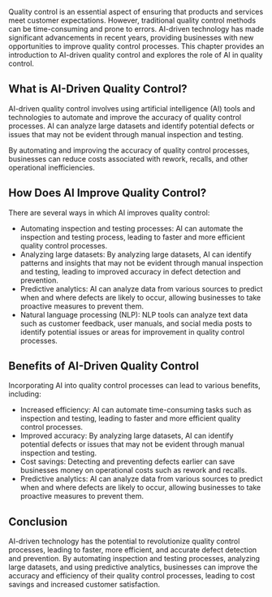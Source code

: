 
Quality control is an essential aspect of ensuring that products and services meet customer expectations. However, traditional quality control methods can be time-consuming and prone to errors. AI-driven technology has made significant advancements in recent years, providing businesses with new opportunities to improve quality control processes. This chapter provides an introduction to AI-driven quality control and explores the role of AI in quality control.

What is AI-Driven Quality Control?
----------------------------------

AI-driven quality control involves using artificial intelligence (AI) tools and technologies to automate and improve the accuracy of quality control processes. AI can analyze large datasets and identify potential defects or issues that may not be evident through manual inspection and testing.

By automating and improving the accuracy of quality control processes, businesses can reduce costs associated with rework, recalls, and other operational inefficiencies.

How Does AI Improve Quality Control?
------------------------------------

There are several ways in which AI improves quality control:

* Automating inspection and testing processes: AI can automate the inspection and testing process, leading to faster and more efficient quality control processes.
* Analyzing large datasets: By analyzing large datasets, AI can identify patterns and insights that may not be evident through manual inspection and testing, leading to improved accuracy in defect detection and prevention.
* Predictive analytics: AI can analyze data from various sources to predict when and where defects are likely to occur, allowing businesses to take proactive measures to prevent them.
* Natural language processing (NLP): NLP tools can analyze text data such as customer feedback, user manuals, and social media posts to identify potential issues or areas for improvement in quality control processes.

Benefits of AI-Driven Quality Control
-------------------------------------

Incorporating AI into quality control processes can lead to various benefits, including:

* Increased efficiency: AI can automate time-consuming tasks such as inspection and testing, leading to faster and more efficient quality control processes.
* Improved accuracy: By analyzing large datasets, AI can identify potential defects or issues that may not be evident through manual inspection and testing.
* Cost savings: Detecting and preventing defects earlier can save businesses money on operational costs such as rework and recalls.
* Predictive analytics: AI can analyze data from various sources to predict when and where defects are likely to occur, allowing businesses to take proactive measures to prevent them.

Conclusion
----------

AI-driven technology has the potential to revolutionize quality control processes, leading to faster, more efficient, and accurate defect detection and prevention. By automating inspection and testing processes, analyzing large datasets, and using predictive analytics, businesses can improve the accuracy and efficiency of their quality control processes, leading to cost savings and increased customer satisfaction.
